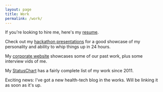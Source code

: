 ```yaml
---
layout: page
title: Work
permalink: /work/
---
```


If you're looking to hire me, here's my [resume](link-to-pdf).

Check out my [hackathon presentations](https://www.youtube.com/watch?v=sf3mpcAp_GE&list=PL87766F627E9999C0) for a good showcase of my personality and ability to whip things up in 24 hours.

My [corporate website](http://www.gargoyle.co/) showcases some of our past work, plus some interview vids of me.

My [StatusChart](https://www.statuschart.com/davidykay) has a fairly complete list of my work since 2011.

Exciting news: I've got a new health-tech blog in the works. Will be linking it as soon as it's up.
